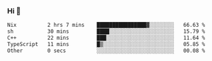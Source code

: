 ### Hi 👋

<!--START_SECTION:waka-->

```txt
Nix          2 hrs 7 mins    ████████████████▓░░░░░░░░   66.63 %
sh           30 mins         ████░░░░░░░░░░░░░░░░░░░░░   15.79 %
C++          22 mins         ███░░░░░░░░░░░░░░░░░░░░░░   11.64 %
TypeScript   11 mins         █▒░░░░░░░░░░░░░░░░░░░░░░░   05.85 %
Other        0 secs          ░░░░░░░░░░░░░░░░░░░░░░░░░   00.08 %
```

<!--END_SECTION:waka-->
